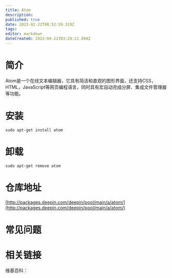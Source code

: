 ```yaml
---
title: Atom
description: 
published: true
date: 2023-02-22T08:52:59.319Z
tags: 
editor: markdown
dateCreated: 2022-04-21T03:29:21.884Z
---
```


# 简介

Atom是一个在线文本编辑器，它具有简洁和直观的图形界面，还支持CSS，HTML，JavaScript等网页编程语言，同时具有宏自动完成分屏、集成文件管理器等功能。

# 安装

`sudo apt-get install atom`

# 卸载

`sudo apt-get remove atom`

# 仓库地址

[http://packages.deepin.com/deepin/pool/main/a/atom/](http://packages.deepin.com/deepin/pool/main/a/atom/)


# 常见问题


# 相关链接

维基百科：